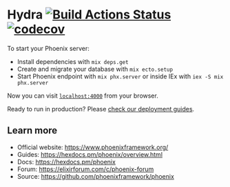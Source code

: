 # Hydra [![Build Actions Status](https://github.com/adrianomota/doctor_schedule/workflows/elixir/badge.svg)](https://github.com/adrianomota/doctor_schedule/actions) [![codecov](https://codecov.io/gh/adrianomota/hydra/branch/main/graph/badge.svg?token=q0GsFe0ffS)](https://codecov.io/gh/adrianomota/hydra)


To start your Phoenix server:

  * Install dependencies with `mix deps.get`
  * Create and migrate your database with `mix ecto.setup`
  * Start Phoenix endpoint with `mix phx.server` or inside IEx with `iex -S mix phx.server`

Now you can visit [`localhost:4000`](http://localhost:4000) from your browser.

Ready to run in production? Please [check our deployment guides](https://hexdocs.pm/phoenix/deployment.html).

## Learn more

  * Official website: https://www.phoenixframework.org/
  * Guides: https://hexdocs.pm/phoenix/overview.html
  * Docs: https://hexdocs.pm/phoenix
  * Forum: https://elixirforum.com/c/phoenix-forum
  * Source: https://github.com/phoenixframework/phoenix
